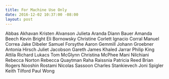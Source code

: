 ```yaml
---
title: For Machine Use Only
date: 2016-12-02 10:37:00 -08:00
layout: post
---
```


Abbas Akhavan
Kristen Alvanson
Julieta Aranda
Diann Bauer
Amanda Beech
Kevin Bright
Eli Bornowsky
Christine Corlett
Ignacio Corral
Manuel Correa
Jake Dibeler 
Samuel Forsythe
Aaron Gemmill
Johann Groebner
Antonia Hirsch
Juliet Jacobson
Gareth James
Khaled Jarrar
Philip King
Attila Richard Lukacs
Tom McGlynn
Christina McPhee
Mani Nilchiani
Rebecca Norton
Rebecca Quaytman
Raha Raissnia
Patricia Reed
Brian Rogers
Nooshin Rostami
Nicolas Sassoon
Charles Stankievech
Joni Spigler
Keith Tilford
Paul Wong